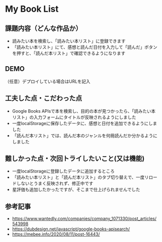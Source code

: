 # My Book List

## 課題内容（どんな作品か）
- 読みたい本を検索し、「読みたい本リスト」に登録できます
- 「読みたい本リスト」にて、感想と読んだ日付を入力して「読んだ」ボタンを押すと、「読んだ本リスト」で確認できるようになります

## DEMO
（任意）デプロイしている場合はURLを記入

## 工夫した点・こだわった点
- Google Books APIsで本を検索し、目的の本が見つかったら、「読みたい本リスト」の入力フォームにタイトルが反映されるようにしました
- 一度localStorageに保存したデータに、感想と日付を追加できるようにしました
- 「読んだ本リスト」では、読んだ本のジャンルを何冊読んだか分かるようにしました

## 難しかった点・次回トライしたいこと(又は機能)
- 一度localStorageに登録したデータに追加するところ
- 「読みたい本リスト」と「読んだ本リスト」のタブ切り替えで、一度リロードしないとうまく反映されず、修正中です
- 星評価も追加したかったですが、そこまで仕上げられませんでした

## 参考記事
- https://www.wantedly.com/companies/company_1071330/post_articles/543998
- https://dubdesign.net/javascript/google-books-apisearch/
- https://mebee.info/2020/08/11/post-16443/
